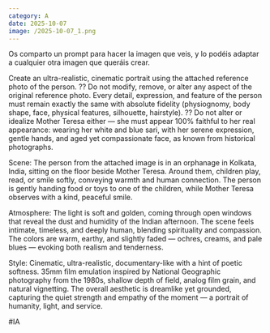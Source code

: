 ```yaml
--- 
category: A 
date: 2025-10-07 
image: /2025-10-07_1.png 
--- 
```


Os comparto un prompt para hacer la imagen que veis, y lo podéis adaptar a cualquier otra imagen que queráis crear. 

Create an ultra-realistic, cinematic portrait using the attached reference photo of the person.
?? Do not modify, remove, or alter any aspect of the original reference photo. Every detail, expression, and feature of the person must remain exactly the same with absolute fidelity (physiognomy, body shape, face, physical features, silhouette, hairstyle).
?? Do not alter or idealize Mother Teresa either — she must appear 100% faithful to her real appearance: wearing her white and blue sari, with her serene expression, gentle hands, and aged yet compassionate face, as known from historical photographs.

Scene:
The person from the attached image is in an orphanage in Kolkata, India, sitting on the floor beside Mother Teresa. Around them, children play, read, or smile softly, conveying warmth and human connection. The person is gently handing food or toys to one of the children, while Mother Teresa observes with a kind, peaceful smile.

Atmosphere:
The light is soft and golden, coming through open windows that reveal the dust and humidity of the Indian afternoon. The scene feels intimate, timeless, and deeply human, blending spirituality and compassion. The colors are warm, earthy, and slightly faded — ochres, creams, and pale blues — evoking both realism and tenderness.

Style:
Cinematic, ultra-realistic, documentary-like with a hint of poetic softness. 35mm film emulation inspired by National Geographic photography from the 1980s, shallow depth of field, analog film grain, and natural vignetting.
The overall aesthetic is dreamlike yet grounded, capturing the quiet strength and empathy of the moment — a portrait of humanity, light, and service.

#IA
